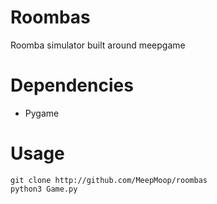 # Roombas
Roomba simulator built around meepgame

# Dependencies
* Pygame

# Usage
```
git clone http://github.com/MeepMoop/roombas
python3 Game.py
```
